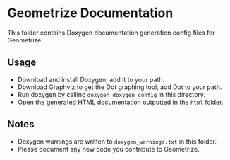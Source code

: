 # Geometrize Documentation

This folder contains Doxygen documentation generation config files for Geometrize.

## Usage
* Download and install Doxygen, add it to your path.
* Download Graphviz to get the Dot graphing tool, add Dot to your path.
* Run doxygen by calling ```doxygen doxygen_config``` in this directory.
* Open the generated HTML documentation outputted in the ```html``` folder.

## Notes
* Doxygen warnings are written to ```doxygen_warnings.txt``` in this folder.
* Please document any new code you contribute to Geometrize.